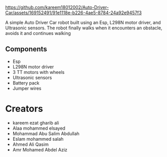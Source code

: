 
https://github.com/kareem18012002/Auto-Driver-Car/assets/169152491/91e1118e-b226-4ae5-8784-24a92e9457f3
 

A simple Auto Driver Car robot built using an Esp, L298N motor driver, and Ultrasonic sensors. The robot finally walks when it encounters an obstacle, avoids it and continues walking

## Components
-  Esp
- L298N motor driver
- 3 TT motors with wheels
- Ultrasonic sensors
- Battery pack
- Jumper wires




# Creators
-  kareem ezat gharib ali
- Alaa mohammed elsayed
- Mohammad Abu Salim Abdullah
- Eslam mohammed salah
- Ahmed Ali Qasim
- Amr Mohamed Abdel Aziz





